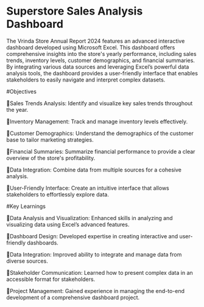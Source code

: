 # Superstore Sales Analysis Dashboard



The Vrinda Store Annual Report 2024 features an advanced interactive dashboard developed using Microsoft Excel. This dashboard offers comprehensive insights into the store's yearly performance, including sales trends, inventory levels, customer demographics, and financial summaries. By integrating various data sources and leveraging Excel’s powerful data analysis tools, the dashboard provides a user-friendly interface that enables stakeholders to easily navigate and interpret complex datasets.

#Objectives

🔹Sales Trends Analysis: Identify and visualize key sales trends throughout the year.

🔹Inventory Management: Track and manage inventory levels effectively.

🔹Customer Demographics: Understand the demographics of the customer base to tailor marketing strategies.

🔹Financial Summaries: Summarize financial performance to provide a clear overview of the store's profitability.

🔹Data Integration: Combine data from multiple sources for a cohesive analysis.

🔹User-Friendly Interface: Create an intuitive interface that allows stakeholders to effortlessly explore data.

#Key Learnings

🔹Data Analysis and Visualization: Enhanced skills in analyzing and visualizing data using Excel’s advanced features.

🔹Dashboard Design: Developed expertise in creating interactive and user-friendly dashboards.

🔹Data Integration: Improved ability to integrate and manage data from diverse sources.

🔹Stakeholder Communication: Learned how to present complex data in an accessible format for stakeholders.

🔹Project Management: Gained experience in managing the end-to-end development of a comprehensive dashboard project.
           
  


